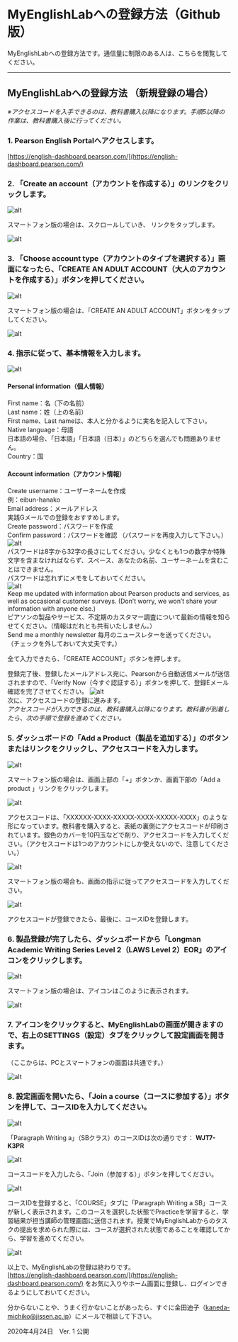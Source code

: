 # MyEnglishLabへの登録方法（Github版）
MyEnglishLabへの登録方法です。通信量に制限のある人は、こちらを閲覧してください。

---

## MyEnglishLabへの登録方法 （新規登録の場合）
_※アクセスコードを入手できるのは、教科書購入以降になります。手順5以降の作業は、教科書購入後に行ってください。_

### 1. Pearson English Portalへアクセスします。
[https://english-dashboard.pearson.com/](https://english-dashboard.pearson.com/)

### 2. 「Create an account（アカウントを作成する）」のリンクをクリックします。
![alt](MEL_01.png)  

スマートフォン版の場合は、スクロールしていき、 リンクをタップします。

![alt](MEL_02.jpg)  

### 3. 「Choose account type（アカウントのタイプを選択する）」画面になったら、「CREATE AN ADULT ACCOUNT（大人のアカウントを作成する）」ボタンを押してください。

![alt](MEL_03.png)  

スマートフォン版の場合は、「CREATE AN ADULT ACCOUNT」ボタンをタップしてください。

![alt](MEL_04.jpg)  

### 4. 指示に従って、基本情報を入力します。

![alt](MEL_05.png)  

#### Personal information（個人情報）
First name：名（下の名前）  
Last name：姓（上の名前）  
First name、Last nameは、本人と分かるように実名を記入して下さい。  
Native language：母語  
日本語の場合、「日本語」「日本語（日本）」のどちらを選んでも問題ありません。  
Country：国  

#### Account information（アカウント情報）
Create username：ユーザーネームを作成  
例：eibun-hanako  
Email address：メールアドレス  
実践Gメールでの登録をおすすめします。  
Create password：パスワードを作成  
Confirm password：パスワードを確認 （パスワードを再度入力して下さい。）  
![alt](MEL_06.png)  
パスワードは8字から32字の長さにしてください。少なくとも1つの数字か特殊文字を含まなければならず、スペース、あなたの名前、ユーザーネームを含むことはできません。  
パスワードは忘れずにメモをしておいてください。  
![alt](MEL_07.png)  
Keep me updated with information about Pearson products and services, as well as occasional customer surveys. (Don’t worry, we won’t share your information with anyone else.)  
ピアソンの製品やサービス、不定期のカスタマー調査について最新の情報を知らせてください。（情報はだれとも共有いたしません。）  
Send me a monthly newsletter 毎月のニュースレターを送ってください。  
（チェックを外しておいて大丈夫です。）  

全て入力できたら、「CREATE ACCOUNT」ボタンを押します。

登録完了後、登録したメールアドレス宛に、Pearsonから自動送信メールが送信されますので、「Verify Now（今すぐ認証する）」ボタンを押して、登録Eメール確認を完了させてください。
![alt](MEL_08.png)  
次に、アクセスコードの登録に進みます。  
_アクセスコードが入力できるのは、教科書購入以降になります。教科書が到着したら、次の手順で登録を進めてください。_

### 5. ダッシュボードの「Add a Product（製品を追加する）」のボタンまたはリンクをクリックし、アクセスコードを入力します。

![alt](MEL_09.png)  

スマートフォン版の場合は、画面上部の「+」ボタンか、画面下部の「Add a product 」リンクをクリックします。

![alt](MEL_10.PNG)

アクセスコードは、「XXXXXX-XXXX-XXXXX-XXXX-XXXXX-XXXX」のような形になっています。教科書を購入すると、表紙の裏側にアクセスコードが印刷されています。銀色のカバーを10円玉などで削り、アクセスコードを入力してください。（アクセスコードは1つのアカウントにしか使えないので、注意してください。）

![alt](MEL_11.png)  

スマートフォン版の場合も、画面の指示に従ってアクセスコードを入力してください。

![alt](MEL_12.jpg)  

アクセスコードが登録できたら、最後に、コースIDを登録します。

### 6. 製品登録が完了したら、ダッシュボードから「Longman Academic Writing Series Level 2（LAWS Level 2）EOR」のアイコンをクリックします。

![alt](MEL_13.png)  

スマートフォン版の場合は、アイコンはこのように表示されます。

![alt](MEL_14.jpg)  

### 7. アイコンをクリックすると、MyEnglishLabの画面が開きますので、右上のSETTINGS（設定）タブをクリックして設定画面を開きます。

（ここからは、PCとスマートフォンの画面は共通です。）

![alt](MEL_15.png)  

### 8. 設定画面を開いたら、「Join a course（コースに参加する）」ボタンを押して、コースIDを入力してください。

![alt](MEL_16.png)  
  
  
「Paragraph Writing a」（SBクラス）のコースIDは次の通りです： __WJT7-K3PR__
  
  
![alt](MEL_17.png)  

コースコードを入力したら、「Join（参加する）」ボタンを押してください。

![alt](MEL_18.png)  

コースIDを登録すると、「COURSE」タブに「Paragraph Writing a SB」コースが新しく表示されます。このコースを選択した状態でPracticeを学習すると、学習結果が担当講師の管理画面に送信されます。授業でMyEnglishLabからのタスクの提出を求められた際には、コースが選択された状態であることを確認してから、学習を進めてください。

![alt](MEL_19.png)  

以上で、MyEnglishLabの登録は終わりです。  
[https://english-dashboard.pearson.com/](https://english-dashboard.pearson.com/) をお気に入りやホーム画面に登録し、ログインできるようにしておいてください。

分からないことや、うまく行かないことがあったら、すぐに金田迪子（kaneda-michiko@jissen.ac.jp）にメールで相談して下さい。

2020年4月24日　Ver. 1 公開
